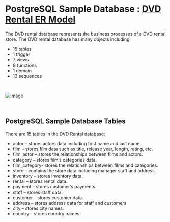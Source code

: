 # PostgreSQL Sample Database : [DVD Rental ER Model](https://www.postgresqltutorial.com/postgresql-sample-database/)

The DVD rental database represents the business processes of a DVD rental store. The DVD rental database has many objects including:
- 15 tables
- 1 trigger
- 7 views
- 8 functions
- 1 domain
- 13 sequences

<br/>

![image](https://user-images.githubusercontent.com/83413923/146159571-78b60721-16d0-47f6-b988-20b0dafca1ed.png)

<br/>

## PostgreSQL Sample Database Tables
There are 15 tables in the DVD Rental database:

- actor – stores actors data including first name and last name.
- film – stores film data such as title, release year, length, rating, etc.
- film_actor – stores the relationships between films and actors.
- category – stores film’s categories data.
- film_category- stores the relationships between films and categories.
- store – contains the store data including manager staff and address.
- inventory – stores inventory data.
- rental – stores rental data.
- payment – stores customer’s payments.
- staff – stores staff data.
- customer – stores customer data.
- address – stores address data for staff and customers
- city – stores city names.
- country – stores country names.

